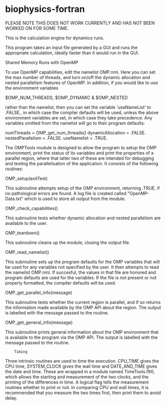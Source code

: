 biophysics-fortran
==================

PLEASE NOTE THIS DOES NOT WORK CURRENTLY AND HAS NOT BEEN WORKED ON FOR SOME TIME.

This is the calculation engine for dynamics runs.

This program takes an input file generated by a GUI and runs the appropriate
calculation, ideally faster than it would run in the GUI.

Shared Memory Runs with OpenMP

To use OpenMP capabilities, edit the namelist OMP.nml. Here you can set the max number 
of threads, and turn on/off the dynamic allocation and nested parallelism features of 
OpenMP. In addition, if you would like to use the environment variables

  $OMP_NUM_THREADS, $OMP_DYNAMIC & $OMP_NESTED

rather than the namelist, then you can set the variable 'useNameList' to .FALSE., 
in which case the compiler defaults will be used, unless the above environment 
variables are set, in which case they take precedence. 
Any variables omitted from the namelist will go to their program defaults:

numThreads = OMP_get_num_threads()
dynamicAllocation = .FALSE.
nestedParallelism = .FALSE.
useNamelist = .TRUE.

The OMPTools module is designed to allow the program to setup the OMP environment,
print the status of its variables and print the properties of a parallel region, 
where that latter two of these are intended for debugging and testing the
parallelisation of the application. It consists of the following routines:

  OMP_setup(exitTest)

This subroutine attempts setup of the OMP environment, returning .TRUE. if no
pathological errors are found. A log file is created called "OpenMP-Data.txt"
which is used to store all output from the module.

  OMP_check_capabilities()

This subroutine tests whether dynamic allocation and nested parallelism are
available to the user.

  OMP_teardown()

This subroutine cleans up the module, closing the output file.

  OMP_read_namelist()

This subroutine sets up the program defaults for the OMP variables that will be
used for any variables not specified by the user. It then attempts to read the 
namelist OMP.nml. If succesful, the values in that file are honored and program
defaults are used for the variables. If the file is not present or not properly
formatted, the compiler defaults will be used.

  OMP_get_parallel_info(message)

This subroutine tests whether the current region is parallel, and if so returns
the information made available by the OMP API about the region. The output is 
labelled with the message passed to the routine.

  OMP_get_general_info(message)

This subroutine prints general information about the OMP environment that is
available to the program via the OMP API. The output is labelled with the 
message passed to the routine.

        Timing

Three intrinsic routines are used to time the execution. CPU_TIME gives the CPU
time, SYSTEM_CLOCK gives the wall time and DATE_AND_TIME gives the date and time.
These are wrapped in a module named TimeTools.f90, which allows the starting and
measurement of the two clocks, and the printing of the differences in time. A logical
flag tells the measurement routines whether to print or not. In comparing CPU and wall
times, it is recommended that you measure the two times first, then print them to avoid
delay.
